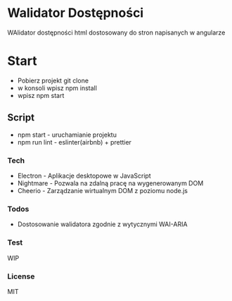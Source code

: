 # Walidator Dostępności

WAlidator dostępności html dostosowany do stron napisanych w angularze

# Start
- Pobierz projekt git clone
- w konsoli wpisz npm install
- wpisz npm start

## Script
  - npm start - uruchamianie projektu
  - npm run lint - eslinter(airbnb) + prettier

### Tech

* Electron - Aplikacje desktopowe w JavaScript
* Nightmare - Pozwala na zdalną pracę na wygenerowanym DOM
* Cheerio - Zarządzanie wirtualnym DOM z poziomu node.js

### Todos

 - Dostosowanie walidatora zgodnie z wytycznymi WAI-ARIA

### Test
WIP

### License

MIT
